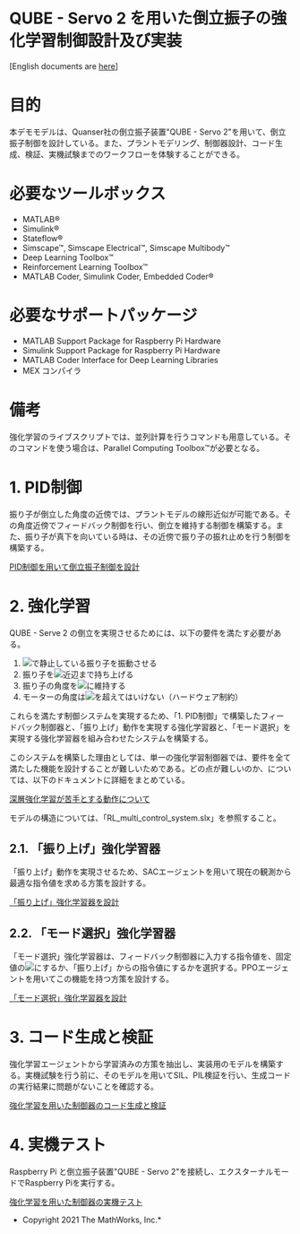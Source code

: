 # QUBE - Servo 2 を用いた倒立振子の強化学習制御設計及び実装


[English documents are [here](/quanserservo2_control_index_md.md)]


# 目的


本デモモデルは、Quanser社の倒立振子装置"QUBE - Servo 2"を用いて、倒立振子制御を設計している。また、プラントモデリング、制御器設計、コード生成、検証、実機試験までのワークフローを体験することができる。


# 必要なツールボックス

   -  MATLAB® 
   -  Simulink® 
   -  Stateflow® 
   -  Simscape™, Simscape Electrical™, Simscape Multibody™ 
   -  Deep Learning Toolbox™ 
   -  Reinforcement Learning Toolbox™ 
   -  MATLAB Coder, Simulink Coder, Embedded Coder® 

# 必要なサポートパッケージ

   -  MATLAB Support Package for Raspberry Pi Hardware 
   -  Simulink Support Package for Raspberry Pi Hardware 
   -  MATLAB Coder Interface for Deep Learning Libraries 
   -  MEX コンパイラ 

# 備考


強化学習のライブスクリプトでは、並列計算を行うコマンドも用意している。そのコマンドを使う場合は、Parallel Computing Toolbox™が必要となる。


# 1. PID制御


振り子が倒立した角度の近傍では、プラントモデルの線形近似が可能である。その角度近傍でフィードバック制御を行い、倒立を維持する制御を構築する。また、振り子が真下を向いている時は、その近傍で振り子の振れ止めを行う制御を構築する。




[PID制御を用いて倒立振子制御を設計](../PID/design_PID_control_ja_md.md)


# 2. 強化学習


QUBE - Serve 2 の倒立を実現させるためには、以下の要件を満たす必要がある。



   1.  <img src="https://latex.codecogs.com/gif.latex?\inline&space;0\left\lbrack&space;\deg&space;\right\rbrack"/>で静止している振り子を振動させる 
   1.  振り子を<img src="https://latex.codecogs.com/gif.latex?\inline&space;180\left\lbrack&space;\deg&space;\right\rbrack"/>近辺まで持ち上げる 
   1.  振り子の角度を<img src="https://latex.codecogs.com/gif.latex?\inline&space;180\left\lbrack&space;\deg&space;\right\rbrack"/>に維持する 
   1.  モーターの角度は<img src="https://latex.codecogs.com/gif.latex?\inline&space;\pm&space;150\left\lbrack&space;\deg&space;\right\rbrack"/>を超えてはいけない（ハードウェア制約） 



これらを満たす制御システムを実現するため、「1. PID制御」で構築したフィードバック制御器と、「振り上げ」動作を実現する強化学習器と、「モード選択」を実現する強化学習器を組み合わせたシステムを構築する。




このシステムを構築した理由としては、単一の強化学習制御器では、要件を全て満たした機能を設計することが難しいためである。どの点が難しいのか、については、以下のドキュメントに詳細をまとめている。




[深層強化学習が苦手とする動作について](../RL/RL_design_difficulty_ja_md.md)




モデルの構造については、「RL_multi_control_system.slx」を参照すること。


## 2.1. 「振り上げ」強化学習器


「振り上げ」動作を実現させるため、SACエージェントを用いて現在の観測から最適な指令値を求める方策を設計する。




[「振り上げ」強化学習器を設計](../RL/design_RL_multi_control_SAC_ja_md.md)


## 2.2. 「モード選択」強化学習器


「モード選択」強化学習器は、フィードバック制御器に入力する指令値を、固定値の<img src="https://latex.codecogs.com/gif.latex?\inline&space;180\left\lbrack&space;\deg&space;\right\rbrack"/>にするか、「振り上げ」からの指令値にするかを選択する。PPOエージェントを用いてこの機能を持つ方策を設計する。




[「モード選択」強化学習器を設計](../RL/design_RL_multi_control_PPO_ja_md.md)


# 3. コード生成と検証


強化学習エージェントから学習済みの方策を抽出し、実装用のモデルを構築する。実機試験を行う前に、そのモデルを用いてSIL、PIL検証を行い、生成コードの実行結果に問題がないことを確認する。




[強化学習を用いた制御器のコード生成と検証](../RL/SIL_PIL_for_RL_multi_control_ja_md.md)


# 4. 実機テスト


Raspberry Pi と倒立振子装置"QUBE - Servo 2"を接続し、エクスターナルモードでRaspberry Piを実行する。




[強化学習を用いた制御器の実機テスト](../RL/Exp_RL_multi_control_ja_md.md)


  


* Copyright 2021 The MathWorks, Inc.*



